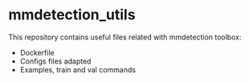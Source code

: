 # mmdetection_utils
This repository contains useful files related with mmdetection toolbox:

- Dockerfile
- Configs files adapted
- Examples, train and val commands
